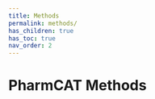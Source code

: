 ```yaml
---
title: Methods
permalink: methods/
has_children: true
has_toc: true
nav_order: 2
---
```

# PharmCAT Methods